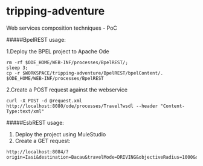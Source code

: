 tripping-adventure
==================

Web services composition techniques - PoC

#####BpelREST usage:

1.Deploy the BPEL project to Apache Ode
```
rm -rf $ODE_HOME/WEB-INF/processes/BpelREST/;
sleep 3; 
cp -r $WORKSPACE/tripping-adventure/BpelREST/bpelContent/. $ODE_HOME/WEB-INF/processes/BpelREST
```
2.Create a POST request against the webservice
```
curl -X POST -d @request.xml http://localhost:8080/ode/processes/Travel?wsdl --header "Content-Type:text/xml"
```
#####EsbREST usage:

1. Deploy the project using MuleStudio
2. Create a GET request: 
```
http://localhost:8084/?origin=Iasi&destination=Bacau&travelMode=DRIVING&objectiveRadius=1000&objectiveTypes=food&forecastUnits=metric&forecastDays=3&images=3
```
